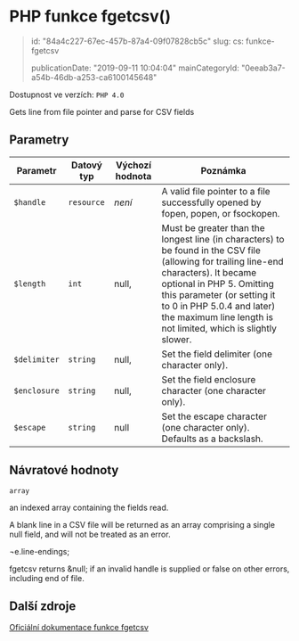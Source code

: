 PHP funkce fgetcsv()
====================

> id: "84a4c227-67ec-457b-87a4-09f07828cb5c"
> slug:
> 	cs: funkce-fgetcsv
>
> publicationDate: "2019-09-11 10:04:04"
> mainCategoryId: "0eeab3a7-a54b-46db-a253-ca6100145648"

Dostupnost ve verzích: `PHP 4.0`

Gets line from file pointer and parse for CSV fields


Parametry
--------------

| Parametr | Datový typ | Výchozí hodnota | Poznámka |
|-----|-----|-----|-----|
| `$handle` | `resource` | *není* | A valid file pointer to a file successfully opened by fopen, popen, or fsockopen. |
| `$length` | `int` | null, | Must be greater than the longest line (in characters) to be found in the CSV file (allowing for trailing line-end characters). It became optional in PHP 5. Omitting this parameter (or setting it to 0 in PHP 5.0.4 and later) the maximum line length is not limited, which is slightly slower. |
| `$delimiter` | `string` | null, | Set the field delimiter (one character only). |
| `$enclosure` | `string` | null, | Set the field enclosure character (one character only). |
| `$escape` | `string` | null | Set the escape character (one character only). Defaults as a backslash. |


Návratové hodnoty
----------------

`array`

an indexed array containing the fields read.
</p>
<p>
A blank line in a CSV file will be returned as an array
comprising a single null field, and will not be treated
as an error.
</p>
&note.line-endings;
<p>
fgetcsv returns &null; if an invalid
handle is supplied or false on other errors,
including end of file.

Další zdroje
------------

[Oficiální dokumentace funkce fgetcsv](https://www.php.net/manual/en/function.fgetcsv.php)
